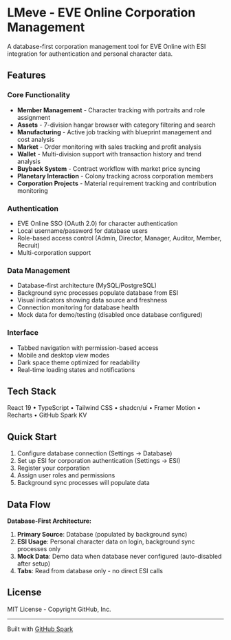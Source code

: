 # LMeve - EVE Online Corporation Management

A database-first corporation management tool for EVE Online with ESI integration for authentication and personal character data.

## Features

### Core Functionality
- **Member Management** - Character tracking with portraits and role assignment
- **Assets** - 7-division hangar browser with category filtering and search
- **Manufacturing** - Active job tracking with blueprint management and cost analysis
- **Market** - Order monitoring with sales tracking and profit analysis
- **Wallet** - Multi-division support with transaction history and trend analysis
- **Buyback System** - Contract workflow with market price syncing
- **Planetary Interaction** - Colony tracking across corporation members
- **Corporation Projects** - Material requirement tracking and contribution monitoring

### Authentication
- EVE Online SSO (OAuth 2.0) for character authentication
- Local username/password for database users
- Role-based access control (Admin, Director, Manager, Auditor, Member, Recruit)
- Multi-corporation support

### Data Management
- Database-first architecture (MySQL/PostgreSQL)
- Background sync processes populate database from ESI
- Visual indicators showing data source and freshness
- Connection monitoring for database health
- Mock data for demo/testing (disabled once database configured)

### Interface
- Tabbed navigation with permission-based access
- Mobile and desktop view modes
- Dark space theme optimized for readability
- Real-time loading states and notifications

## Tech Stack

React 19 • TypeScript • Tailwind CSS • shadcn/ui • Framer Motion • Recharts • GitHub Spark KV

## Quick Start

1. Configure database connection (Settings → Database)
2. Set up ESI for corporation authentication (Settings → ESI)
3. Register your corporation
4. Assign user roles and permissions
5. Background sync processes will populate data

## Data Flow

**Database-First Architecture:**
1. **Primary Source**: Database (populated by background sync)
2. **ESI Usage**: Personal character data on login, background sync processes only
3. **Mock Data**: Demo data when database never configured (auto-disabled after setup)
4. **Tabs**: Read from database only - no direct ESI calls

## License

MIT License - Copyright GitHub, Inc.

---

Built with [GitHub Spark](https://githubnext.com/projects/github-spark)
